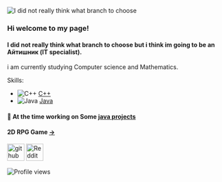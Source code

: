 ![I did not really think what branch to choose](https://github.com/dorukme123/Computer-Architecture-Class/blob/main/%D0%9B%D0%B0%D0%B1-01/images/Comp%201.gif?raw=true)

### Hi welcome to my page!
#### I did not really think what branch to choose but i think im going to be an Айтишник (IT specialist).



i am currently studying Computer science and Mathematics.
 
Skills: 
- ![C++](https://github.com/dorukme123/Computer-Architecture-Class/blob/main/%D0%9B%D0%B0%D0%B1-01/images/icons8-c++-48.png?raw=true) [C++](https://github.com/dorukme123/cpp) 
- ![Java](https://github.com/dorukme123/Computer-Architecture-Class/blob/main/%D0%9B%D0%B0%D0%B1-01/icons8-java-48.png?raw=true) [Java](https://github.com/dorukme123/Java)

#### 🔭 At the time working on Some [java projects](https://github.com/dorukme123/Java)
#### 2D RPG Game [->](https://github.com/dorukme123/Java/tree/main/2drpggame)


[<img src='https://cdn.jsdelivr.net/npm/simple-icons@3.0.1/icons/github.svg' alt='github' height='40'>](https://github.com/dorukme123)  [<img src='https://cdn.jsdelivr.net/npm/simple-icons@3.0.1/icons/reddit.svg' alt='Reddit' height='40'>](https://www.reddit.com/user/duirel)  


![Profile views](https://gpvc.arturio.dev/dorukme123)  
